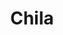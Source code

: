 ---
title: "Chila"
title_bn: "ছিলা নদী"
description: "Chila river starts from Madan and ends at the boundary of Atpara."
---